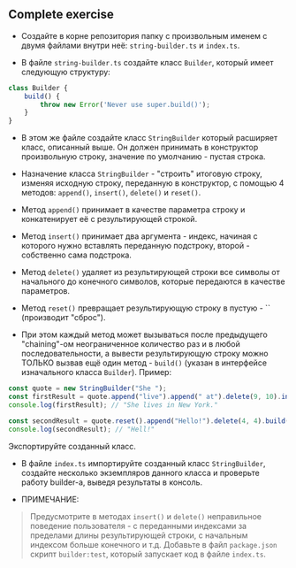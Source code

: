 ## Complete exercise

+ Создайте в корне репозитория папку с произвольным именем с двумя файлами внутри неё: `string-builder.ts` и `index.ts`.

+ В файле `string-builder.ts` создайте класс `Builder`, который имеет следующую структуру:

```javascript
class Builder {
    build() {
        throw new Error('Never use super.build()');
    }
}
```

+ В этом же файле создайте класс `StringBuilder` который расширяет класс, описанный выше. Он должен принимать в конструктор произвольную строку, значение по умолчанию - пустая строка.

+ Назначение класса `StringBuilder` - "строить" итоговую строку, изменяя исходную строку, переданную в конструктор, с помощью 4 методов: `append()`, `insert()`, `delete()` и `reset()`.

+ Метод `append()` принимает в качестве параметра строку и конкатенирует её с результирующей строкой.

+ Метод `insert()` принимает два аргумента - индекс, начиная с которого нужно вставлять переданную подстроку, второй - собственно сама подстрока.

+ Метод `delete()` удаляет из результирующей строки все символы от начального до конечного символов, которые передаются в качестве параметров.

+ Метод `reset()` превращает результирующую строку в пустую - `` (производит "сброс").

+ При этом каждый метод может вызываться после предыдущего "chaining"-ом неограниченное количество раз и в любой последовательности, а вывести результирующую строку можно ТОЛЬКО вызвав ещё один метод - `build()` (указан в интерфейсе изначального класса `Builder`). Пример:

```javascript
const quote = new StringBuilder("She ");
const firstResult = quote.append("live").append(" at").delete(9, 10).insert(7, "s").append("in New York.").build();
console.log(firstResult); // "She lives in New York."

const secondResult = quote.reset().append("Hello!").delete(4, 4).build();
console.log(secondResult); // "Hell!"
```

Экспортируйте созданный класс.

+ В файле `index.ts` импортируйте созданный класc `StringBuilder`, создайте несколько экземпляров данного класса и проверьте работу builder-а, выведя результаты в консоль.

+ ПРИМЕЧАНИЕ:
> Предусмотрите в методах `insert()` и `delete()` неправильное поведение пользователя - с переданными индексами за пределами длины результирующей строки, с начальным индексом больше конечного и т.д.
> Добавьте в файл `package.json` скрипт `builder:test`, который запускает код в файле `index.ts`.